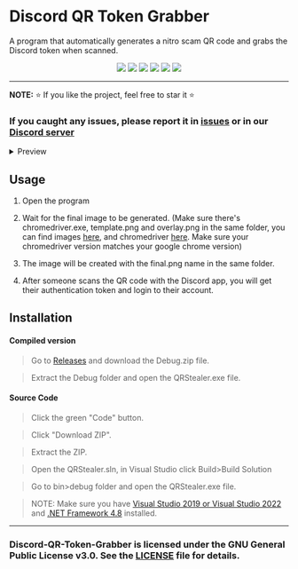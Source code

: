 # Discord QR Token Grabber
A program that automatically generates a nitro scam QR code and grabs the Discord token when scanned.

<p align="center">
<img src="https://img.shields.io/github/languages/top/extatent/Discord-QR-Token-Grabber?style=flat-square" </a>
<img src="https://img.shields.io/github/last-commit/extatent/Discord-QR-Token-Grabber?style=flat-square" </a>
<img src="https://img.shields.io/github/license/extatent/Discord-QR-Token-Grabber?style=flat-square" </a>
<img src="https://img.shields.io/github/downloads/extatent/Discord-QR-Token-Grabber/total?label=Downloads&style=flat-square" </a>
<img src="https://img.shields.io/github/stars/extatent/Discord-QR-Token-Grabber?label=Stars&style=flat-square" </a>
<img src="https://img.shields.io/github/forks/extatent/Discord-QR-Token-Grabber?label=Forks&style=flat-square" </a>

---

**NOTE:** ⭐ If you like the project, feel free to star it ⭐
  
### If you caught any issues, please report it in [issues](https://github.com/extatent/Discord-QR-Token-Grabber/issues) or in our [Discord server](https://dsc.gg/extatent)

<details>
<summary>Preview</summary>
<img src="https://i.imgur.com/3e07DU3.png" alt="png">
</details>
  
## Usage
1. Open the program

2. Wait for the final image to be generated. (Make sure there's chromedriver.exe, template.png and overlay.png in the same folder, you can find images [here](https://github.com/extatent/Discord-QR-Token-Grabber/tree/main/images), and chromedriver [here](https://chromedriver.chromium.org/downloads). Make sure your chromedriver version matches your google chrome version)

3. The image will be created with the final.png name in the same folder.
  
4. After someone scans the QR code with the Discord app, you will get their authentication token and login to their account.
  
## Installation 

#### Compiled version
> Go to [Releases](https://github.com/extatent/Discord-QR-Token-Grabber/releases/tag/Release) and download the Debug.zip file.
  
> Extract the Debug folder and open the QRStealer.exe file.

#### Source Code
>Click the green "Code" button. 
  
>Click "Download ZIP".
  
>Extract the ZIP.

>Open the QRStealer.sln, in Visual Studio click Build>Build Solution
  
>Go to bin>debug folder and open the QRStealer.exe file.

>NOTE: Make sure you have [Visual Studio 2019 or Visual Studio 2022](https://visualstudio.microsoft.com/downloads/) and [.NET Framework 4.8](https://dotnet.microsoft.com/en-us/download/dotnet-framework) installed.

---
### Discord-QR-Token-Grabber is licensed under the GNU General Public License v3.0. See the [LICENSE](https://github.com/extatent/Discord-QR-Token-Grabber/blob/main/LICENSE) file for details.
